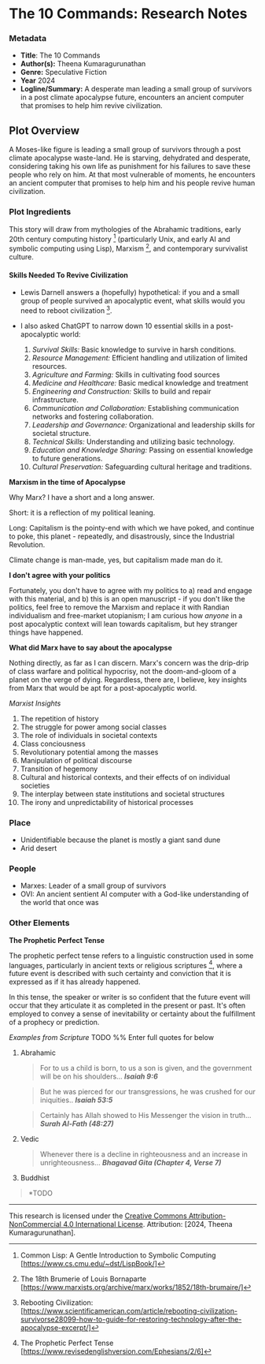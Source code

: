 # The 10 Commands: Research Notes

### Metadata

- **Title**: The 10 Commands
- **Author(s):** Theena Kumaragurunathan
- **Genre:** Speculative Fiction
- **Year** 2024
- **Logline/Summary:** A desperate man leading a small group of survivors in a post climate apocalypse future, encounters an ancient computer that promises to help him revive civilization. 

## Plot Overview

A Moses-like figure is leading a small group of survivors through a post climate apocalypse waste-land. He is starving, dehydrated and desperate, considering taking his own life as punishment for his failures to save these people who rely on him. At that most vulnerable of moments, he encounters an ancient computer that promises to help him and his people revive human civilization.



### Plot Ingredients

This story will draw from mythologies of the Abrahamic traditions, early 20th century computing history [^1]
(particularly Unix, and early AI and symbolic computing using Lisp), Marxism [^2], and contemporary survivalist culture.

#### Skills Needed To Revive Civilization 

- Lewis Darnell answers a (hopefully) hypothetical: if you and a small group of people survived an apocalyptic event, what skills would you need to reboot civilization [^4]. 
- I also asked ChatGPT to narrow down 10 essential skills in a post-apocalyptic world:

	 1. *Survival Skills:* Basic knowledge to survive in harsh conditions.
	 2. *Resource Management:* Efficient handling and utilization of limited resources.
	 3. *Agriculture and Farming:* Skills in cultivating food sources
	 4. *Medicine and Healthcare:* Basic medical knowledge and treatment
	 5. *Engineering and Construction:* Skills to build and repair infrastructure.
	 6. *Communication and Collaboration:* Establishing communication networks and fostering collaboration.
	 7. *Leadership and Governance:* Organizational and leadership skills for societal structure.
	 8. *Technical Skills:* Understanding and utilizing basic technology.
	 9. *Education and Knowledge Sharing:* Passing on essential knowledge to future generations.
	 10. *Cultural Preservation:* Safeguarding cultural heritage and traditions.
	
	
 

 **Marxism in the time of Apocalypse**
 
 Why Marx? I have a short and a long answer. 
 
 Short: it is a reflection of my political leaning.
 
 Long: Capitalism is the pointy-end with which we have poked, and continue to poke, this planet - repeatedly, and disastrously, since the Industrial Revolution. 
 
 Climate change is man-made, yes, but capitalism made man do it. 
 
 **I don't agree with your politics**
 
 Fortunately, you don't have to agree with my politics to a) read and engage with this material, and b) this is an open manuscript - if you don't like the politics, feel free to remove the Marxism and replace it with Randian individualism and free-market utopianism; I am curious how *anyone* in a post apocalyptic context will lean towards capitalism, but hey stranger things have happened. 
 
 
 **What did Marx have to say about the apocalypse**
 
 Nothing directly, as far as I can discern. Marx's concern was the drip-drip of class warfare and political hypocrisy, not the doom-and-gloom of a planet on the verge of dying. Regardless, there are, I believe, key insights from Marx that would be apt for a post-apocalyptic world. 
 
 *Marxist Insights*
 
 1. The repetition of history
 2. The struggle for power among social classes
 3. The role of individuals in societal contexts
 4. Class conciousness
 5. Revolutionary potential among the masses
 6. Manipulation of political discourse
 7. Transition of hegemony
 8. Cultural and historical contexts, and their effects of on individual societies
 9. The interplay between state institutions and societal structures
 10. The irony and unpredictability of historical processes 

### Place
 
- Unidentifiable because the planet is mostly a giant sand dune
- Arid desert


### People

- Marxes: Leader of a small group of survivors
- OVI: An ancient sentient AI computer with a God-like understanding of the world that once was 

### Other Elements

**The Prophetic Perfect Tense**

The prophetic perfect tense refers to a linguistic construction used in some languages, particularly in ancient texts or religious scriptures [^3], where a future event is described with such certainty and conviction that it is expressed as if it has already happened.

In this tense, the speaker or writer is so confident that the future event will occur that they articulate it as completed in the present or past. It's often employed to convey a sense of inevitability or certainty about the fulfillment of a prophecy or prediction.

*Examples from Scripture*
TODO
%% Enter full quotes for below

1. Abrahamic 
   
   > For to us a child is born, to us a son is given, and the government will be on his shoulders...
       ***Isaiah 9:6***
   
   > But he was pierced for our transgressions, he was crushed for our iniquities..
      ***Isaiah 53:5***
   
   > Certainly has Allah showed to His Messenger the vision in truth...
     ***Surah Al-Fath (48:27)***
   
2. Vedic
  
   > Whenever there is a decline in righteousness and an increase in unrighteousness...
     ***Bhagavad Gita (Chapter 4, Verse 7)***

 3. Buddhist
   > *TODO 
---



[^1]: Common Lisp: A Gentle Introduction to Symbolic Computing [https://www.cs.cmu.edu/~dst/LispBook/]
[^2]: The 18th Brumerie of Louis Bornaparte [https://www.marxists.org/archive/marx/works/1852/18th-brumaire/]
[^3]: The Prophetic Perfect Tense [https://www.revisedenglishversion.com/Ephesians/2/6]
[^4]: Rebooting Civilization: [https://www.scientificamerican.com/article/rebooting-civilization-survivorse28099-how-to-guide-for-restoring-technology-after-the-apocalypse-excerpt/]




This research is licensed under the [Creative Commons Attribution-NonCommercial 4.0 International License](https://creativecommons.org/licenses/by-nc/4.0/). Attribution: [2024, Theena Kumaragurunathan].


